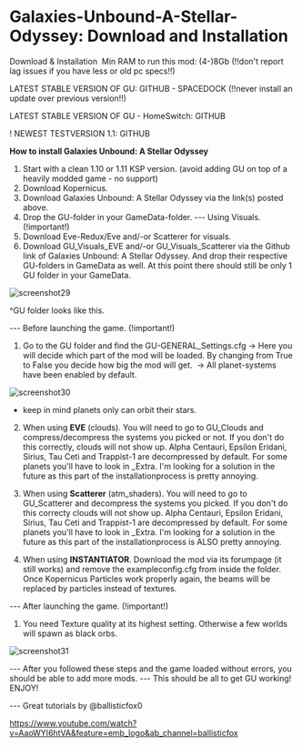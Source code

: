 # Galaxies-Unbound-A-Stellar-Odyssey: Download and Installation
Download & Installation 
Min RAM to run this mod: (4-)8Gb (!!don't report lag issues if you have less or old pc specs!!)

LATEST STABLE VERSION OF GU: GITHUB - SPACEDOCK (!!never install an update over previous version!!)

LATEST STABLE VERSION OF GU - HomeSwitch: GITHUB

! NEWEST TESTVERSION 1.1: GITHUB




**How to install Galaxies Unbound: A Stellar Odyssey**

1. Start with a clean 1.10 or 1.11 KSP version. (avoid adding GU on top of a heavily modded game - no support)
2. Download Kopernicus.
3. Download Galaxies Unbound: A Stellar Odyssey via the link(s) posted above.
4. Drop the GU-folder in your GameData-folder.
--- Using Visuals. (!important!)
5. Download Eve-Redux/Eve and/-or Scatterer for visuals.
6. Download GU_Visuals_EVE and/-or GU_Visuals_Scatterer via the Github link of Galaxies Unbound: A Stellar Odyssey. And drop their respective GU-folders in GameData as well. At this point there should still be only 1 GU folder in your GameData.

![screenshot29](https://cdn.discordapp.com/attachments/527312263854424067/791408688216408074/unknown.png)

^GU folder looks like this.

--- Before launching the game. (!important!)
1. Go to the GU folder and find the GU-GENERAL_Settings.cfg
-> Here you will decide which part of the mod will be loaded. By changing from True to False you decide how big the mod will get. 
-> All planet-systems have been enabled by default.

![screenshot30](https://cdn.discordapp.com/attachments/527312263854424067/790612680716189746/unknown.png)

* keep in mind planets only can orbit their stars. 

2. When using **EVE** (clouds). You will need to go to GU_Clouds and compress/decompress the systems you picked or not. If you don't do this correctly, clouds will not show up. Alpha Centauri, Epsilon Eridani, Sirius, Tau Ceti and Trappist-1 are decompressed by default. For some planets you'll have to look in _Extra. I'm looking for a solution in the future as this part of the installationprocess is pretty annoying.

3. When using **Scatterer** (atm_shaders). You will need to go to GU_Scatterer and decompress the systems you picked. If you don't do this correcty clouds will not show up. Alpha Centauri, Epsilon Eridani, Sirius, Tau Ceti and Trappist-1 are decompressed by default. For some planets you'll have to look in _Extra. I'm looking for a solution in the future as this part of the installationprocess is ALSO pretty annoying.

4. When using **INSTANTIATOR**. Download the mod via its forumpage (it still works) and remove the exampleconfig.cfg from inside the folder. Once Kopernicus Particles work properly again, the beams will be replaced by particles instead of textures.

--- After launching the game. (!important!)

1. You need Texture quality at its highest setting. Otherwise a few worlds will spawn as black orbs. 

![screenshot31](https://cdn.discordapp.com/attachments/527312263854424067/795708645983256607/Settings.PNG)


--- After you followed these steps and the game loaded without errors, you should be able to add more mods.
--- This should be all to get GU working! ENJOY!

--- Great tutorials by @ballisticfox0 

https://www.youtube.com/watch?v=AaoWYI6htVA&feature=emb_logo&ab_channel=ballisticfox
